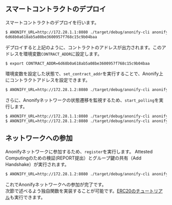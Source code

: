 
## スマートコントラクトのデプロイ

スマートコントラクトのデプロイを行います。

```sh
$ ANONIFY_URL=http://172.28.1.1:8080 ./target/debug/anonify-cli anonify deploy
6d68b0a618ab5a08be3600957f768c15c9b04baa
```

デプロイすると上記のように、コントラクトのアドレスが出力されます。このアドレスを環境変数`CONTRACT_ADDR`に設定します。

```sh
$ export CONTRACT_ADDR=6d68b0a618ab5a08be3600957f768c15c9b04baa
```

環境変数を設定した状態で、`set_contract_addr`を実行することで、Anonify上にコントラクトアドレスを設定できます。

```sh
$ ANONIFY_URL=http://172.28.1.2:8080 ./target/debug/anonify-cli anonify set_contract_addr 
```

さらに、Anonifyネットワークの状態遷移を監視するため、`start_polling`を実行します。

```sh
$ ANONIFY_URL=http://172.28.1.1:8080 ./target/debug/anonify-cli anonify start_polling
$ ANONIFY_URL=http://172.28.1.2:8080 ./target/debug/anonify-cli anonify start_polling
```

## ネットワークへの参加

Anonifyネットワークに参加するため、`register`を実行します。
Attested Computingのための検証(REPORT提出）とグループ鍵の共有（Add Handshake）が実行されます。

```sh
$ ANONIFY_URL=http://172.28.1.2:8080 ./target/debug/anonify-cli anonify register
```

これでAnonifyネットワークへの参加が完了です。  
次節で述べるよう独自関数を実装することが可能です。[ERC20のチュートリアル](https://layerxcom.github.io/anonify-book/Tutorials/ERC20/transfer/)も実行できます。
